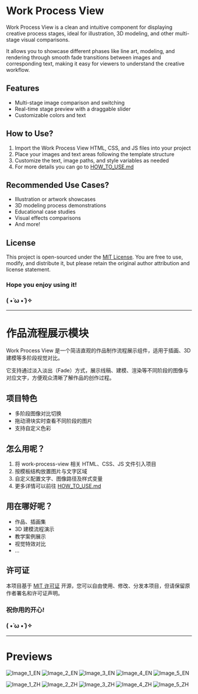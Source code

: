 # Work Process View

Work Process View is a clean and intuitive component for displaying creative process stages, ideal for illustration, 3D modeling, and other multi-stage visual comparisons.

It allows you to showcase different phases like line art, modeling, and rendering through smooth fade transitions between images and corresponding text, making it easy for viewers to understand the creative workflow.

## Features

- Multi-stage image comparison and switching
- Real-time stage preview with a draggable slider
- Customizable colors and text

## How to Use?

1. Import the Work Process View HTML, CSS, and JS files into your project
2. Place your images and text areas following the template structure
3. Customize the text, image paths, and style variables as needed
4. For more details you can go to [HOW_TO_USE.md](https://github.com/menggekkd/work-process-view/blob/main/HOW_TO_USE.md)

## Recommended Use Cases?

- Illustration or artwork showcases
- 3D modeling process demonstrations
- Educational case studies
- Visual effects comparisons
- And more!

## License

This project is open-sourced under the [MIT License](https://github.com/menggekkd/work-process-view/blob/main/LICENSE). You are free to use, modify, and distribute it, but please retain the original author attribution and license statement.

### Hope you enjoy using it!
### ( •̀ ω •́ )✧

---

# 作品流程展示模块

Work Process View 是一个简洁直观的作品制作流程展示组件，适用于插画、3D建模等多阶段视觉对比。

它支持通过淡入淡出（Fade）方式，展示线稿、建模、渲染等不同阶段的图像与对应文字，方便观众清晰了解作品的创作过程。

## 项目特色

- 多阶段图像对比切换
- 拖动滑块实时查看不同阶段的图片
- 支持自定义色彩

## 怎么用呢？

1. 将 work-process-view 相关 HTML、CSS、JS 文件引入项目
2. 按模板结构放置图片与文字区域
3. 自定义配置文字、图像路径及样式变量
4. 更多详情可以前往 [HOW_TO_USE.md](https://github.com/menggekkd/work-process-view/blob/main/HOW_TO_USE.md)

## 用在哪好呢？

- 作品、插画集
- 3D 建模流程演示
- 教学案例展示
- 视觉特效对比
- ...

## 许可证

本项目基于 [MIT 许可证](https://github.com/menggekkd/work-process-view/blob/main/LICENSE) 开源，您可以自由使用、修改、分发本项目，但请保留原作者署名和许可证声明。

### 祝你用的开心!
### ( •̀ ω •́ )✧


---

# Previews

![Image_1_EN](https://github.com/user-attachments/assets/133d9ac8-03ee-420b-a8b7-b73a59a1e221)
![Image_2_EN](https://github.com/user-attachments/assets/9431fc88-0214-4143-a422-745e0b48aaac)
![Image_3_EN](https://github.com/user-attachments/assets/a581d958-75af-41e6-b0d4-5db56018ac6a)
![Image_4_EN](https://github.com/user-attachments/assets/2b170d50-5099-450a-87a9-625f92fd63c7)
![Image_5_EN](https://github.com/user-attachments/assets/2dd9762f-5b58-41c7-bcb8-d260d7d51d8f)

![Image_1_ZH](https://github.com/user-attachments/assets/5b7bedbc-14bc-44c6-8047-5406ee91cf14)
![Image_2_ZH](https://github.com/user-attachments/assets/b867ae12-a758-4290-b4be-b0ec2c212599)
![Image_3_ZH](https://github.com/user-attachments/assets/11e51f03-b52a-4920-bda2-32b64ebcf056)
![Image_4_ZH](https://github.com/user-attachments/assets/5675f699-5b98-4ba8-851c-4e3daed9eb98)
![Image_5_ZH](https://github.com/user-attachments/assets/84beecf3-8fe8-4fa4-8930-513adc67664c)
